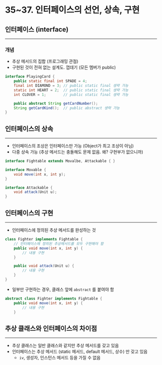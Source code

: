 # 35~37. 인터페이스의 선언, 상속, 구현

## 인터페이스 (interface)

---

### 개념

- 추상 메서드의 집합 (프로그래밍 관점)
- 구현된 것이 전혀 없는 설계도. 껍데기 (모든 멤버가 public)

```java
interface PlayingCard {
	public static final int SPADE = 4;
	final int DIAMOND = 3; // public static final 생략 가능
	static int HEART = 2;  // public static final 생략 가능
	int CLOVER = 1;        // public static final 생략 가능

	public abstract String getCardNumber();
	String getCardKind();  // public abstract 생략 가능
}
```

## 인터페이스의 상속

---

- 인터페이스의 조상은 인터페이스만 가능 (Object가 최고 조상이 아님)
- 다중 상속 가능 (추상 메서드는 충돌해도 문제 없음. 왜? 구현부가 없으니까)

```java
interface Fightable extends Movalbe, Attackable { }

interface Movable {
	void move(int x, int y);
}

interface Attackable {
	void attack(Unit u);
}
```

## 인터페이스의 구현

---

- 인터페이스에 정의된 추상 메서드를 완성하는 것

```java
class Fighter implements Fightable {
	// 인터페이스에 정의된 추상메서드를 모두 구현해야 함
	public void move(int x, int y) {
		// 내용 구현
	}

	public void attack(Unit u) {
		// 내용 구현
	}
}
```

- 일부만 구현하는 경우, 클래스 앞에 `abstract` 를 붙여야 함

```java
abstract class Fighter implements Fightable {
	public void move(int x, int y) {
		// 내용 구현
	}
```

## 추상 클래스와 인터페이스의 차이점

---

- 추상 클래스는 일반 클래스와 같지만 추상 메서드를 갖고 있음
- 인터페이스는 추상 메서드 (static 메서드, default 메서드, 상수) 만 갖고 있음
    - `iv`, 생성자, 인스턴스 메서드 등을 가질 수 없음